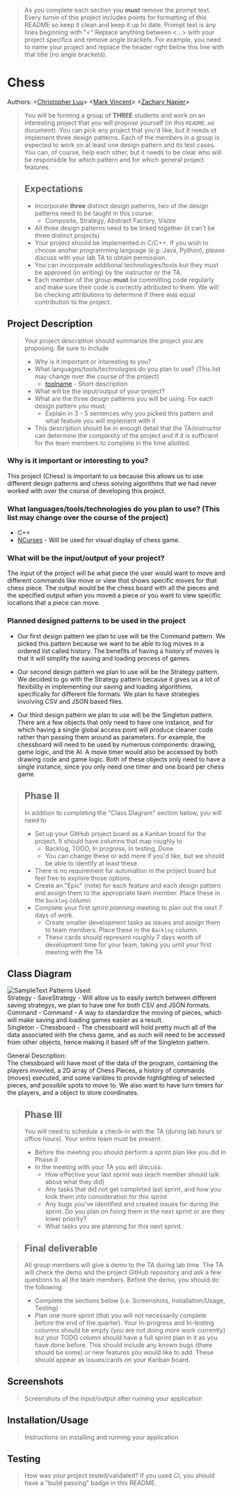 > As you complete each section you **must** remove the prompt text. Every *turnin* of this project includes points for formatting of this README so keep it clean and keep it up to date. 
 > Prompt text is any lines beginning with "\<"
 > Replace anything between \<...\> with your project specifics and remove angle brackets. For example, you need to name your project and replace the header right below this line with that title (no angle brackets). 
# Chess
 
Authors: \<[Christopher Luu](https://github.com/christopherluu-dev)\> \<[Mark Vincent](https://github.com/MarkV2323)\> \<[Zachary Napier](https://github.cm/Znapi)\>
 
 > You will be forming a group of **THREE** students and work on an interesting project that you will propose yourself (in this `README.md` document). You can pick any project that you'd like, but it needs ot implement three design patterns. Each of the members in a group is expected to work on at least one design pattern and its test cases. You can, of course, help each other, but it needs to be clear who will be responsible for which pattern and for which general project features.
 
 > ## Expectations
 > * Incorporate **three** distinct design patterns, *two* of the design patterns need to be taught in this course:
 >   * Composite, Strategy, Abstract Factory, Visitor
 > * All three design patterns need to be linked together (it can't be three distinct projects)
 > * Your project should be implemented in C/C++. If you wish to choose anoher programming language (e.g. Java, Python), please discuss with your lab TA to obtain permission.
 > * You can incorporate additional technologies/tools but they must be approved (in writing) by the instructor or the TA.
 > * Each member of the group **must** be committing code regularly and make sure their code is correctly attributed to them. We will be checking attributions to determine if there was equal contribution to the project.

## Project Description
 > Your project description should summarize the project you are proposing. Be sure to include
 > * Why is it important or interesting to you?
 > * What languages/tools/technologies do you plan to use? (This list may change over the course of the project)
 >   * [toolname](link) - Short description
 > * What will be the input/output of your project?
 > * What are the three design patterns you will be using. For each design pattern you must:
 >   * Explain in 3 - 5 sentences why you picked this pattern and what feature you will implement with it
 > * This description should be in enough detail that the TA/instructor can determine the complexity of the project and if it is sufficient for the team members to complete in the time allotted. 

### Why is it important or interesting to you?
This project (Chess) is important to us because this allows us to use different design patterns and chess solving algorithms that we had never worked with over the course of developing this project.

### What languages/tools/technologies do you plan to use? (This list may change over the course of the project)
* C++
* [NCurses](https://tldp.org/HOWTO/NCURSES-Programming-HOWTO/) - Will be used for visual display of chess game.

### What will be the input/output of your project?
The input of the project will be what piece the user would want to move and different commands like move or view that shows specific moves for that chess piece. The output would be the chess board with all the pieces and the specified output when you moved a piece or you want to view specific locations that a piece can move.

### Planned designed patterns to be used in the project

* Our first design pattern we plan to use will be the Command pattern. We picked this pattern because we want to be able to log moves in a ordered list called history. The benefits of having a history of moves is that it will simplify the saving and loading process of games. 

* Our second design pattern we plan to use will be the Strategy pattern. We decided to go with the Strategy pattern because it gives us a lot of flexibility in implementing our saving and loading algorithims, specifically for different file formats. We plan to have strategies involving CSV and JSON based files. 

* Our third design pattern we plan to use will be the Singleton pattern. There are a few objects that only need to have one instance, and for which having a single global access point will produce cleaner code rather than passing them around as parameters. For example, the chessboard will need to be used by numerous components: drawing, game logic, and the AI. A move timer would also be accessed by both drawing code and game logic. Both of these objects only need to have a single instance, since you only need one timer and one board per chess game.

 > ## Phase II
 > In addition to completing the "Class Diagram" section below, you will need to 
 > * Set up your GitHub project board as a Kanban board for the project. It should have columns that map roughly to 
 >   * Backlog, TODO, In progress, In testing, Done
 >   * You can change these or add more if you'd like, but we should be able to identify at least these.
 > * There is no requirement for automation in the project board but feel free to explore those options.
 > * Create an "Epic" (note) for each feature and each design pattern and assign them to the appropriate team member. Place these in the `Backlog` column
 > * Complete your first *sprint planning* meeting to plan out the next 7 days of work.
 >   * Create smaller development tasks as issues and assign them to team members. Place these in the `Backlog` column.
 >   * These cards should represent roughly 7 days worth of development time for your team, taking you until your first meeting with the TA
## Class Diagram 
 ![SampleText](https://user-images.githubusercontent.com/41304553/99178322-cecf3c00-26c6-11eb-90b4-4e5f233b0e2a.png)
 Patterns Used:   
 Strategy  - SaveStrategy - Will allow us to easily switch between different saving strategys, we plan to have one for both CSV and JSON formats.   
 Command   - Command - A way to standardize the moving of pieces, which will make saving and loading games easier as a result.   
 Singleton - Chessboard - The chessboard will hold pretty much all of the data associated with the chess game, and as such will need to be accessed from other objects, hence  making it based off of the Singleton pattern.   
 
 General Description:   
 The chessboard will have most of the data of the program, containing the players invovled, a 2D array of Chess Pieces, a history of commands (moves) executed, and some varibles to provide highlighting of selected pieces, and possible spots to move to. We also want to have turn timers for the players, and a object to store coordinates.   

 > ## Phase III
 > You will need to schedule a check-in with the TA (during lab hours or office hours). Your entire team must be present. 
 > * Before the meeting you should perform a sprint plan like you did in Phase II
 > * In the meeting with your TA you will discuss: 
 >   - How effective your last sprint was (each member should talk about what they did)
 >   - Any tasks that did not get completed last sprint, and how you took them into consideration for this sprint
 >   - Any bugs you've identified and created issues for during the sprint. Do you plan on fixing them in the next sprint or are they lower priority?
 >   - What tasks you are planning for this next sprint.

 > ## Final deliverable
 > All group members will give a demo to the TA during lab time. The TA will check the demo and the project GitHub repository and ask a few questions to all the team members. 
 > Before the demo, you should do the following:
 > * Complete the sections below (i.e. Screenshots, Installation/Usage, Testing)
 > * Plan one more sprint (that you will not necessarily complete before the end of the quarter). Your In-progress and In-testing columns should be empty (you are not doing more work currently) but your TODO column should have a full sprint plan in it as you have done before. This should include any known bugs (there should be some) or new features you would like to add. These should appear as issues/cards on your Kanban board. 
 ## Screenshots
 > Screenshots of the input/output after running your application
 ## Installation/Usage
 > Instructions on installing and running your application
 ## Testing
 > How was your project tested/validated? If you used CI, you should have a "build passing" badge in this README.
 
